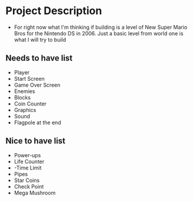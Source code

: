 # Project Description

- For right now what I'm thinking if building is a level of New Super Mario Bros for the Nintendo DS in 2006. Just a basic level from world one is what I will try to build

## Needs to have list

- Player
- Start Screen
- Game Over Screen
- Enemies
- Blocks
- Coin Counter
- Graphics
- Sound
- Flagpole at the end

## Nice to have list
- Power-ups
- Life Counter
- -Time Limit 
- Pipes
- Star Coins
- Check Point 
- Mega Mushroom
